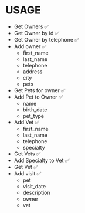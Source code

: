 # USAGE

* Get Owners  ✅
* Get Owner by id ✅
* Get Owner by telephone ✅
* Add owner ✅ 
    * first_name
    * last_name
    * telephone
    * address
    * city
    * pets
* Get Pets for owner ✅
* Add Pet to Owner ✅
    * name
    * birth_date
    * pet_type
* Add Vet ✅
    * first_name
    * last_name
    * telephone
    * specialty
* Get Vets ✅
* Add Specialty to Vet ✅
* Get Vet ✅
* Add visit  ✅
    * pet
    * visit_date
    * description
    * owner
    * vet
